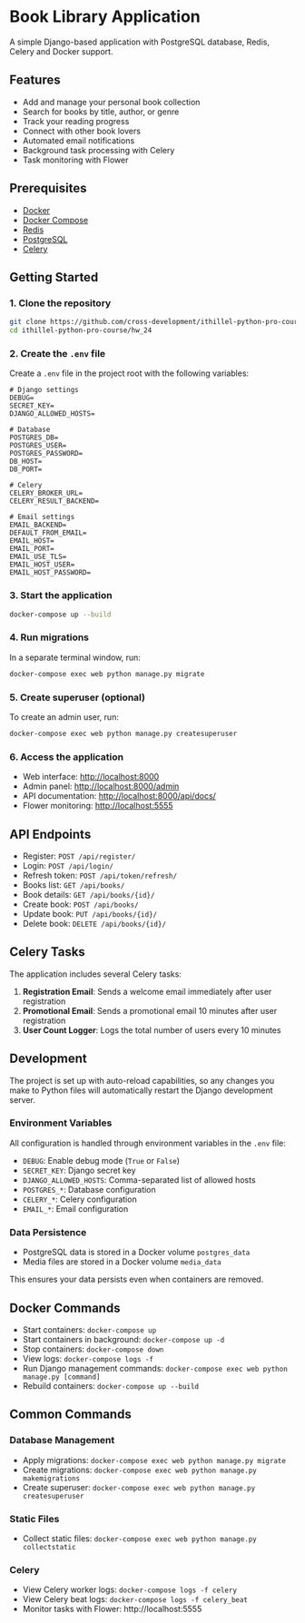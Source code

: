 # Book Library Application

A simple Django-based application with PostgreSQL database, Redis, Celery and Docker support.

## Features

- Add and manage your personal book collection
- Search for books by title, author, or genre
- Track your reading progress
- Connect with other book lovers
- Automated email notifications
- Background task processing with Celery
- Task monitoring with Flower

## Prerequisites

- [Docker](https://www.docker.com/get-started)
- [Docker Compose](https://docs.docker.com/compose/install/)
- [Redis](https://redis.io/docs/latest/develop/get-started/)
- [PostgreSQL](https://www.postgresql.org/docs/15/tutorial-start.html)
- [Celery](https://docs.celeryq.dev/en/stable/getting-started/index.html)

## Getting Started

### 1. Clone the repository

```bash
git clone https://github.com/cross-development/ithillel-python-pro-course.git
cd ithillel-python-pro-course/hw_24
```

### 2. Create the `.env` file

Create a `.env` file in the project root with the following variables:

```
# Django settings
DEBUG=
SECRET_KEY=
DJANGO_ALLOWED_HOSTS=

# Database
POSTGRES_DB=
POSTGRES_USER=
POSTGRES_PASSWORD=
DB_HOST=
DB_PORT=

# Celery
CELERY_BROKER_URL=
CELERY_RESULT_BACKEND=

# Email settings
EMAIL_BACKEND=
DEFAULT_FROM_EMAIL=
EMAIL_HOST=
EMAIL_PORT=
EMAIL_USE_TLS=
EMAIL_HOST_USER=
EMAIL_HOST_PASSWORD=
```

### 3. Start the application

```bash
docker-compose up --build
```

### 4. Run migrations

In a separate terminal window, run:

```bash
docker-compose exec web python manage.py migrate
```

### 5. Create superuser (optional)

To create an admin user, run:

```bash
docker-compose exec web python manage.py createsuperuser
```

### 6. Access the application

- Web interface: [http://localhost:8000](http://localhost:8000)
- Admin panel: [http://localhost:8000/admin](http://localhost:8000/admin)
- API documentation: [http://localhost:8000/api/docs/](http://localhost:8000/api/docs/)
- Flower monitoring: [http://localhost:5555](http://localhost:5555)

## API Endpoints

- Register: `POST /api/register/`
- Login: `POST /api/login/`
- Refresh token: `POST /api/token/refresh/`
- Books list: `GET /api/books/`
- Book details: `GET /api/books/{id}/`
- Create book: `POST /api/books/`
- Update book: `PUT /api/books/{id}/`
- Delete book: `DELETE /api/books/{id}/`

## Celery Tasks

The application includes several Celery tasks:

1. **Registration Email**: Sends a welcome email immediately after user registration
2. **Promotional Email**: Sends a promotional email 10 minutes after user registration
3. **User Count Logger**: Logs the total number of users every 10 minutes

## Development

The project is set up with auto-reload capabilities, so any changes you make to Python files will automatically restart
the Django development server.

### Environment Variables

All configuration is handled through environment variables in the `.env` file:

- `DEBUG`: Enable debug mode (`True` or `False`)
- `SECRET_KEY`: Django secret key
- `DJANGO_ALLOWED_HOSTS`: Comma-separated list of allowed hosts
- `POSTGRES_*`: Database configuration
- `CELERY_*`: Celery configuration
- `EMAIL_*`: Email configuration

### Data Persistence

- PostgreSQL data is stored in a Docker volume `postgres_data`
- Media files are stored in a Docker volume `media_data`

This ensures your data persists even when containers are removed.

## Docker Commands

- Start containers: `docker-compose up`
- Start containers in background: `docker-compose up -d`
- Stop containers: `docker-compose down`
- View logs: `docker-compose logs -f`
- Run Django management commands: `docker-compose exec web python manage.py [command]`
- Rebuild containers: `docker-compose up --build`

## Common Commands

### Database Management

- Apply migrations: `docker-compose exec web python manage.py migrate`
- Create migrations: `docker-compose exec web python manage.py makemigrations`
- Create superuser: `docker-compose exec web python manage.py createsuperuser`

### Static Files

- Collect static files: `docker-compose exec web python manage.py collectstatic`

### Celery

- View Celery worker logs: `docker-compose logs -f celery`
- View Celery beat logs: `docker-compose logs -f celery_beat`
- Monitor tasks with Flower: http://localhost:5555